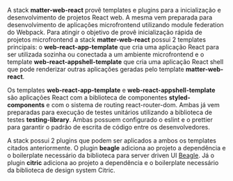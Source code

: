 A stack **matter-web-react** provê templates e plugins para a inicialização e desenvolvimento de projetos React web. A mesma vem preparada para desenvolvimento de aplicações microfrontend utilizando module federation do Webpack. Para atingir o objetivo de provê inicialização rápida de projetos microfrontend a stack **matter-web-react** possui 2 templates principais: o **web-react-app-template** que cria uma aplicação React para ser utilizada sozinha ou conectada a um ambiente microfrontend e o template **web-react-appshell-template** que cria uma aplicação React shell que pode renderizar outras aplicações geradas pelo template **matter-web-react**.

Os templates **web-react-app-template** e **web-react-appshell-template** são aplicações React com a biblioteca de componentes **styled-components** e com o sistema de routing react-router-dom. Ambas já vem preparadas para execução de testes unitários utilizando a biblioteca de testes **testing-library**. Ambas possuem configurado o eslint e o prettier para garantir o padrão de escrita de código entre os desenvolvedores.

A stack possui 2 plugins que podem ser aplicados a ambos os templates citados anteriormente. O plugin **beagle** adiciona ao projeto a dependência e o boilerplate necessário da biblioteca para server driven UI [Beagle](https://usebeagle.io). Já o plugin **citric** adiciona ao projeto a dependência e o boilerplate necessário da biblioteca de design system Citric.
